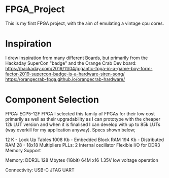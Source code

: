 # FPGA_Project
This is my first FPGA project, with the aim of emulating a vintage cpu cores.

# Inspiration
I drew inspiration from many different Boards, but primarily from the Hackaday SuperCon "badge" and the Orange Crab Dev board:
https://hackaday.com/2019/11/04/gigantic-fpga-in-a-game-boy-form-factor-2019-supercon-badge-is-a-hardware-siren-song/
https://orangecrab-fpga.github.io/orangecrab-hardware/

# Component Selection
FPGA: ECP5-12F FPGA
I selected this family of FPGAs for their low cost primarily as well as their upgradability as I can prototype with the cheaper 12k LUT version and when it is finalised I can develop with up to 85k LUTs (way overkill for my application anyway).  Specs shown below;

12 K - Look Up Tables
1008 Kb - Embedded Block RAM
194 Kb - Distributed RAM
28 - 18x18 Multipliers
PLLs: 2
Internal oscillator
Flexible I/O for DDR3 Memory Support

Memory: DDR3L 
128 Mbytes (1Gbit)
64M x16
1.35V low voltage operation

Connectivity:
USB-C
JTAG
UART
